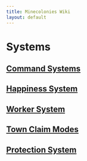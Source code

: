 ```yaml
---
title: Minecolonies Wiki
layout: default
---
```

# Systems

## [Command Systems](../../source/systems/commands)

## [Happiness System](../../source/systems/happiness)

## [Worker System](../../source/systems/worker)

## [Town Claim Modes](../../source/systems/townclaimmodes)

## [Protection System](../../source/systems/protection)
